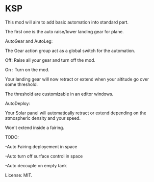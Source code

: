 # KSP


This mod will aim to add basic automation into standard part.

The first one is the auto raise/lower landing gear for plane.


AutoGear and AutoLeg:

The Gear action group act as a global switch for the automation.

Off: Raise all your gear and turn off the mod.

On : Turn on the mod.

Your landing gear will now retract or extend when your altitude go over some threshold.


The threshold are customizable in an editor windows.


AutoDeploy:

Your Solar panel will automatically retract or extend depending on the atmospheric density and your speed.

Won't extend inside a fairing.

TODO:

-Auto Fairing deployement in space

-Auto turn off surface control in space

-Auto decouple on empty tank

License: MIT.
